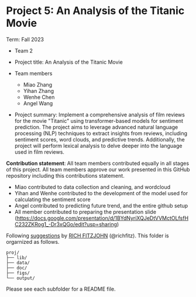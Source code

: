 # Project 5: An Analysis of the Titanic Movie

Term: Fall 2023

+ Team 2
+ Project title: An Analysis of the Titanic Movie
+ Team members
	+ Miao Zhang
	+ Yihan Zhang
	+ Wenhe Chen
	+ Angel Wang
	
+ Project summary: Implement a comprehensive analysis of film reviews for the movie "Titanic" using transformer-based models for sentiment prediction. The project aims to leverage advanced natural language processing (NLP) techniques to extract insights from reviews, including sentiment scores, word clouds, and predictive trends. Additionally, the project will perform lexical analysis to delve deeper into the language used in film reviews.
	

**Contribution statement**: All team members contributed equally in all stages of this project. All team members approve our work presented in this GitHub repository including this contributions statement. 
- Miao contributed to data collection and cleaning, and wordcloud
- Yihan and Wenhe contributed to the development of the model used for calculating the sentiment score
- Angel contributed to predicting future trend, and the entire github setup
- All member contributed to preparing the presentation slide (https://docs.google.com/presentation/d/1BYdNyriXQJeDtVVMctOLfsfHC232ZKRog1_-Dr3xQGo/edit?usp=sharing)

Following [suggestions](http://nicercode.github.io/blog/2013-04-05-projects/) by [RICH FITZJOHN](http://nicercode.github.io/about/#Team) (@richfitz). This folder is orgarnized as follows.

```
proj/
├── lib/
├── data/
├── doc/
├── figs/
└── output/
```

Please see each subfolder for a README file.
